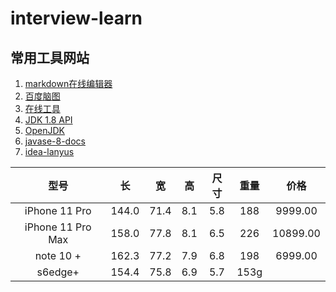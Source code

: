 # interview-learn

## 常用工具网站
1. [markdown在线编辑器](https://www.mdeditor.com/)
2. [百度脑图](https://naotu.baidu.com/home)
3. [在线工具](http://tool.oschina.net/)
4. [JDK 1.8 API](http://www.matools.com/api/java8)
5. [OpenJDK](http://hg.openjdk.java.net/jdk/jdk/file/26ac622a4cab/src)   
6. [javase-8-docs](https://docs.oracle.com/javase/8/docs/)   
7. [idea-lanyus](http://idea.lanyus.com/)




| 型号   | 长  |  宽   | 高   | 尺寸| 重量 | 价格  |
| :----: | :----:  | :----:  | :----: | :----: | :----:  |:----: |
| iPhone 11 Pro | 144.0  | 71.4  | 8.1 | 5.8 |188 | 9999.00 |
| iPhone 11 Pro Max | 158.0  | 77.8  | 8.1 | 6.5 |226 | 10899.00 |
| note 10 + | 162.3  | 77.2  | 7.9 | 6.8 |198 | 6999.00 |
| s6edge+ | 154.4  | 75.8  | 6.9 | 5.7|153g |  |

